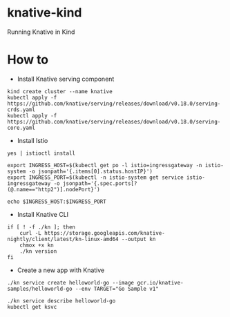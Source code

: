 # knative-kind
Running Knative in Kind

# How to
* Install Knative serving component
```shell
kind create cluster --name knative
kubectl apply -f https://github.com/knative/serving/releases/download/v0.18.0/serving-crds.yaml
kubectl apply -f https://github.com/knative/serving/releases/download/v0.18.0/serving-core.yaml
```

* Install Istio
```shell
yes | istioctl install

export INGRESS_HOST=$(kubectl get po -l istio=ingressgateway -n istio-system -o jsonpath='{.items[0].status.hostIP}')
export INGRESS_PORT=$(kubectl -n istio-system get service istio-ingressgateway -o jsonpath='{.spec.ports[?(@.name=="http2")].nodePort}')

echo $INGRESS_HOST:$INGRESS_PORT
```
* Install Knative CLI
```shell
if [ ! -f ./kn ]; then
    curl -L https://storage.googleapis.com/knative-nightly/client/latest/kn-linux-amd64 --output kn
    chmox +x kn
    ./kn version
fi
```

* Create a new app with Knative
```shell
./kn service create helloworld-go --image gcr.io/knative-samples/helloworld-go --env TARGET="Go Sample v1"

./kn service describe helloworld-go
kubectl get ksvc
```

